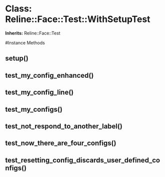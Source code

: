 # Class: Reline::Face::Test::WithSetupTest
**Inherits:** Reline::Face::Test
    




#Instance Methods
## setup() [](#method-i-setup)

## test_my_config_enhanced() [](#method-i-test_my_config_enhanced)

## test_my_config_line() [](#method-i-test_my_config_line)

## test_my_configs() [](#method-i-test_my_configs)

## test_not_respond_to_another_label() [](#method-i-test_not_respond_to_another_label)

## test_now_there_are_four_configs() [](#method-i-test_now_there_are_four_configs)

## test_resetting_config_discards_user_defined_configs() [](#method-i-test_resetting_config_discards_user_defined_configs)

